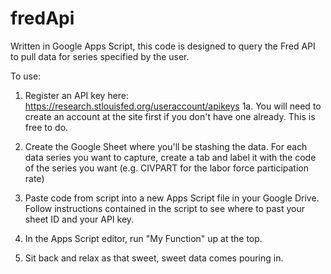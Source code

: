 # fredApi
Written in Google Apps Script, this code is designed to query the Fred API to pull data for series specified by the user.

To use:
1. Register an API key here: https://research.stlouisfed.org/useraccount/apikeys
  1a. You will need to create an account at the site first if you don't have one already. This is free to do.
  
2. Create the Google Sheet where you'll be stashing the data. For each data series you want to capture, create a tab and label it with the code of the series you want (e.g. CIVPART for the labor force participation rate)

3. Paste code from script into a new Apps Script file in your Google Drive. Follow instructions contained in the script to see where to past your sheet ID and your API key.

4. In the Apps Script editor, run "My Function" up at the top.

5. Sit back and relax as that sweet, sweet data comes pouring in.
